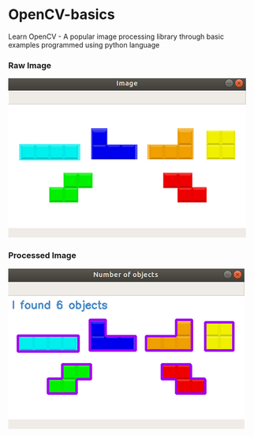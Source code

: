 # OpenCV-basics
Learn OpenCV - A popular image processing library through basic examples programmed using python language

### Raw Image
![](Screenshot%20from%202019-09-22%2010-55-37.png)

### Processed Image
![](Screenshot%20from%202019-09-22%2010-56-02.png)
